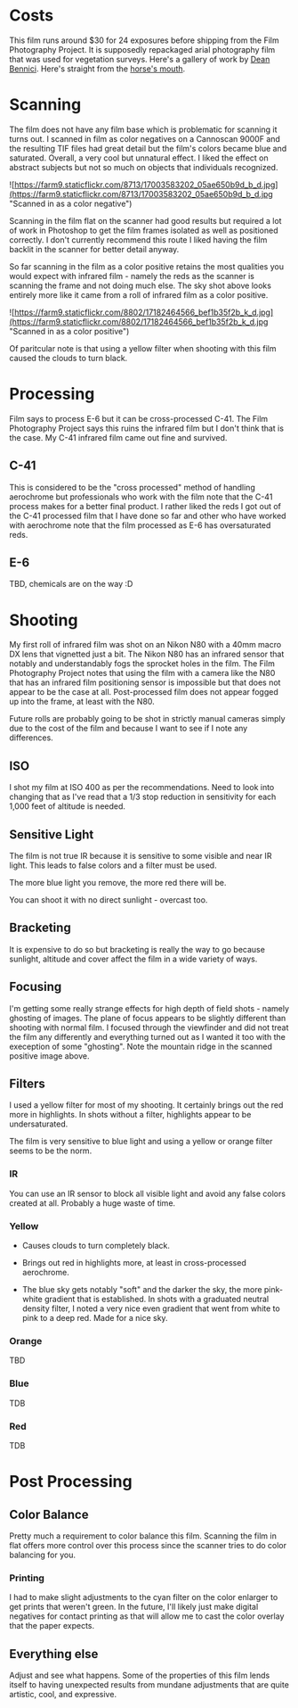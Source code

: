 # Costs

This film runs around $30 for 24 exposures before shipping from the Film Photography Project. It is supposedly repackaged arial photography film that was used for vegetation surveys. Here's a gallery of work by [Dean Bennici](http://www.bennici.net/fotografie/). Here's straight from the [horse's mouth](http://www.tarquinius.de/).

# Scanning

The film does not have any film base which is problematic for scanning it turns out. I scanned in film as color negatives on a Cannoscan 9000F and the resulting TIF files had great detail but the film's colors became blue and saturated. Overall, a very cool but unnatural effect. I liked the effect on abstract subjects but not so much on objects that individuals recognized.

![https://farm9.staticflickr.com/8713/17003583202_05ae650b9d_b_d.jpg](https://farm9.staticflickr.com/8713/17003583202_05ae650b9d_b_d.jpg "Scanned in as a color negative")

Scanning in the film flat on the scanner had good results but required a lot of work in Photoshop to get the film frames isolated as well as positioned correctly. I don't currently recommend this route I liked having the film backlit in the scanner for better detail anyway.

So far scanning in the film as a color positive retains the most qualities you would expect with infrared film - namely the reds as the scanner is scanning the frame and not doing much else. The sky shot above looks entirely more like it came from a roll of infrared film as a color positive.

![https://farm9.staticflickr.com/8802/17182464566_bef1b35f2b_k_d.jpg](https://farm9.staticflickr.com/8802/17182464566_bef1b35f2b_k_d.jpg "Scanned in as a color positive")

Of paritcular note is that using a yellow filter when shooting with this film caused the clouds to turn black.

# Processing

Film says to process E-6 but it can be cross-processed C-41. The Film Photography Project says this ruins the infrared film but I don't think that is the case. My C-41 infrared film came out fine and survived.

## C-41

This is considered to be the "cross processed" method of handling aerochrome but professionals who work with the film note that the C-41 process makes for a better final product. I rather liked the reds I got out of the C-41 processed film that I have done so far and other who have worked with aerochrome note that the film processed as E-6 has oversaturated reds.

## E-6

TBD, chemicals are on the way :D

# Shooting

My first roll of infrared film was shot on an Nikon N80 with a 40mm macro DX lens that vignetted just a bit. The Nikon N80 has an infrared sensor that notably and understandably fogs the sprocket holes in the film. The Film Photography Project notes that using the film with a camera like the N80 that has an infrared film positioning sensor is impossible but that does not appear to be the case at all. Post-processed film does not appear fogged up into the frame, at least with the N80.

Future rolls are probably going to be shot in strictly manual cameras simply due to the cost of the film and because I want to see if I note any differences.

## ISO

I shot my film at ISO 400 as per the recommendations. Need to look into changing that as I've read that a 1/3 stop reduction in sensitivity for each 1,000 feet of altitude is needed.

## Sensitive Light

The film is not true IR because it is sensitive to some visible and near IR light. This leads to false colors and a filter must be used.

The more blue light you remove, the more red there will be.

You can shoot it with no direct sunlight - overcast too.

## Bracketing

It is expensive to do so but bracketing is really the way to go because sunlight, altitude and cover affect the film in a wide variety of ways. 

## Focusing

I'm getting some really strange effects for high depth of field shots - namely ghosting of images. The plane of focus appears to be slightly different than shooting with normal film. I focused through the viewfinder and did not treat the film any differently and everything turned out as I wanted it too with the exeception of some "ghosting". Note the mountain ridge in the scanned positive image above.

## Filters

I used a yellow filter for most of my shooting. It certainly brings out the red more in highlights. In shots without a filter, highlights appear to be undersaturated.

The film is very sensitive to blue light and using a yellow or orange filter seems to be the norm.

### IR

You can use an IR sensor to block all visible light and avoid any false colors created at all. Probably a huge waste of time.

### Yellow

* Causes clouds to turn completely black.

* Brings out red in highlights more, at least in cross-processed aerochrome.

* The blue sky gets notably "soft" and the darker the sky, the more pink-white gradient that is established. In shots with a graduated neutral density filter, I noted a very nice even gradient that went from white to pink to a deep red. Made for a nice sky.

### Orange

TBD

### Blue

TDB

### Red

TDB

# Post Processing

## Color Balance

Pretty much a requirement to color balance this film. Scanning the film in flat offers more control over this process since the scanner tries to do color balancing for you.

### Printing

I had to make slight adjustments to the cyan filter on the color enlarger to get prints that weren't green. In the future, I'll likely just make digital negatives for contact printing as that will allow me to cast the color overlay that the paper expects.

## Everything else

Adjust and see what happens. Some of the properties of this film lends itself to having unexpected results from mundane adjustments that are quite artistic, cool, and expressive.